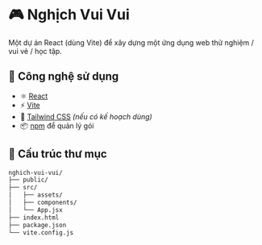 # 🎮 Nghịch Vui Vui

Một dự án React (dùng Vite) để xây dựng một ứng dụng web thử nghiệm / vui vẻ / học tập.

## 🚀 Công nghệ sử dụng

- ⚛️ [React](https://reactjs.org/)
- ⚡ [Vite](https://vitejs.dev/)
- 💅 [Tailwind CSS](https://tailwindcss.com/) *(nếu có kế hoạch dùng)*
- 📦 [npm](https://www.npmjs.com/) để quản lý gói

## 📁 Cấu trúc thư mục

```bash
nghich-vui-vui/
├── public/
├── src/
│   ├── assets/
│   ├── components/
│   └── App.jsx
├── index.html
├── package.json
└── vite.config.js
